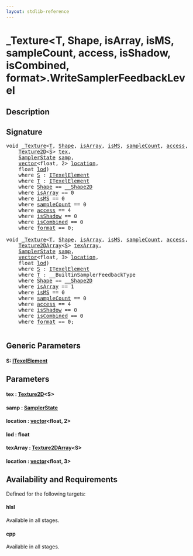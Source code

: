```yaml
---
layout: stdlib-reference
---
```


# \_Texture\<T, Shape, isArray, isMS, sampleCount, access, isShadow, isCombined, format\>\.WriteSamplerFeedbackLevel

## Description





## Signature 

<pre>
<span class="code_keyword">void</span> <a href="index.html" class="code_type">_Texture</a>&lt;<a href="index.html#typeparam-T" class="code_type">T</a>, <a href="index.html#typeparam-Shape" class="code_type">Shape</a>, <a href="index.html#decl-isArray" class="code_var">isArray</a>, <a href="index.html#decl-isMS" class="code_var">isMS</a>, <a href="index.html#decl-sampleCount" class="code_var">sampleCount</a>, <a href="index.html#decl-access" class="code_var">access</a>, <a href="index.html#decl-isShadow" class="code_var">isShadow</a>, <a href="index.html#decl-isCombined" class="code_var">isCombined</a>, <a href="index.html#decl-format" class="code_var">format</a>&gt;.<a href="writesamplerfeedbacklevel-05ck.html">WriteSamplerFeedbackLevel</a>&lt;<a href="writesamplerfeedbacklevel-05ck.html#typeparam-S" class="code_type">S</a>&gt;(
    <a href="../texture2d-08.html" class="code_type">Texture2D</a>&lt;<a href="writesamplerfeedbacklevel-05ck.html#typeparam-S" class="code_type">S</a>&gt; <a href="writesamplerfeedbacklevel-05ck.html#decl-tex" class="code_param">tex</a>,
    <a href="../samplerstate-07/index.html" class="code_type">SamplerState</a> <a href="writesamplerfeedbacklevel-05ck.html#decl-samp" class="code_param">samp</a>,
    <a href="../vector/index.html" class="code_type">vector</a>&lt;<span class="code_keyword">float</span>, 2&gt; <a href="writesamplerfeedbacklevel-05ck.html#decl-location" class="code_param">location</a>,
    <span class="code_keyword">float</span> <a href="writesamplerfeedbacklevel-05ck.html#decl-lod" class="code_param">lod</a>)
    <span class='code_keyword'>where</span> <a href="writesamplerfeedbacklevel-05ck.html#typeparam-S" class="code_type">S</a> : <a href="../../interfaces/itexelelement-016/index.html" class="code_type">ITexelElement</a>
    <span class='code_keyword'>where</span> <a href="index.html#typeparam-T" class="code_type">T</a> : <a href="../../interfaces/itexelelement-016/index.html" class="code_type">ITexelElement</a>
    <span class='code_keyword'>where</span> <a href="index.html#typeparam-Shape" class="code_type">Shape</a> == <a href="../0_shape2d-028/index.html" class="code_type">__Shape2D</a>
    <span class='code_keyword'>where</span> <a href="index.html#decl-isArray" class="code_var">isArray</a> == 0
    <span class='code_keyword'>where</span> <a href="index.html#decl-isMS" class="code_var">isMS</a> == 0
    <span class='code_keyword'>where</span> <a href="index.html#decl-sampleCount" class="code_var">sampleCount</a> == 0
    <span class='code_keyword'>where</span> <a href="index.html#decl-access" class="code_var">access</a> == 4
    <span class='code_keyword'>where</span> <a href="index.html#decl-isShadow" class="code_var">isShadow</a> == 0
    <span class='code_keyword'>where</span> <a href="index.html#decl-isCombined" class="code_var">isCombined</a> == 0
    <span class='code_keyword'>where</span> <a href="index.html#decl-format" class="code_var">format</a> == 0;

<span class="code_keyword">void</span> <a href="index.html" class="code_type">_Texture</a>&lt;<a href="index.html#typeparam-T" class="code_type">T</a>, <a href="index.html#typeparam-Shape" class="code_type">Shape</a>, <a href="index.html#decl-isArray" class="code_var">isArray</a>, <a href="index.html#decl-isMS" class="code_var">isMS</a>, <a href="index.html#decl-sampleCount" class="code_var">sampleCount</a>, <a href="index.html#decl-access" class="code_var">access</a>, <a href="index.html#decl-isShadow" class="code_var">isShadow</a>, <a href="index.html#decl-isCombined" class="code_var">isCombined</a>, <a href="index.html#decl-format" class="code_var">format</a>&gt;.<a href="writesamplerfeedbacklevel-05ck.html">WriteSamplerFeedbackLevel</a>&lt;<a href="writesamplerfeedbacklevel-05ck.html#typeparam-S" class="code_type">S</a>&gt;(
    <a href="../texture2darray-089.html" class="code_type">Texture2DArray</a>&lt;<a href="writesamplerfeedbacklevel-05ck.html#typeparam-S" class="code_type">S</a>&gt; <a href="writesamplerfeedbacklevel-05ck.html#decl-texArray" class="code_param">texArray</a>,
    <a href="../samplerstate-07/index.html" class="code_type">SamplerState</a> <a href="writesamplerfeedbacklevel-05ck.html#decl-samp" class="code_param">samp</a>,
    <a href="../vector/index.html" class="code_type">vector</a>&lt;<span class="code_keyword">float</span>, 3&gt; <a href="writesamplerfeedbacklevel-05ck.html#decl-location" class="code_param">location</a>,
    <span class="code_keyword">float</span> <a href="writesamplerfeedbacklevel-05ck.html#decl-lod" class="code_param">lod</a>)
    <span class='code_keyword'>where</span> <a href="writesamplerfeedbacklevel-05ck.html#typeparam-S" class="code_type">S</a> : <a href="../../interfaces/itexelelement-016/index.html" class="code_type">ITexelElement</a>
    <span class='code_keyword'>where</span> <a href="index.html#typeparam-T" class="code_type">T</a> : __BuiltinSamplerFeedbackType
    <span class='code_keyword'>where</span> <a href="index.html#typeparam-Shape" class="code_type">Shape</a> == <a href="../0_shape2d-028/index.html" class="code_type">__Shape2D</a>
    <span class='code_keyword'>where</span> <a href="index.html#decl-isArray" class="code_var">isArray</a> == 1
    <span class='code_keyword'>where</span> <a href="index.html#decl-isMS" class="code_var">isMS</a> == 0
    <span class='code_keyword'>where</span> <a href="index.html#decl-sampleCount" class="code_var">sampleCount</a> == 0
    <span class='code_keyword'>where</span> <a href="index.html#decl-access" class="code_var">access</a> == 4
    <span class='code_keyword'>where</span> <a href="index.html#decl-isShadow" class="code_var">isShadow</a> == 0
    <span class='code_keyword'>where</span> <a href="index.html#decl-isCombined" class="code_var">isCombined</a> == 0
    <span class='code_keyword'>where</span> <a href="index.html#decl-format" class="code_var">format</a> == 0;

</pre>

## Generic Parameters

####  <a id="typeparam-S"></a>S: [ITexelElement](../../interfaces/itexelelement-016/index)

## Parameters

####  <a id="decl-tex"></a>tex  : [Texture2D](../texture2d-08)\<S\>
####  <a id="decl-samp"></a>samp  : [SamplerState](../samplerstate-07/index)
####  <a id="decl-location"></a>location  : [vector](../vector/index)\<float, 2\>
####  <a id="decl-lod"></a>lod  : float
####  <a id="decl-texArray"></a>texArray  : [Texture2DArray](../texture2darray-089)\<S\>
####  <a id="decl-location"></a>location  : [vector](../vector/index)\<float, 3\>

## Availability and Requirements

Defined for the following targets:

#### hlsl
Available in all stages.

#### cpp
Available in all stages.



